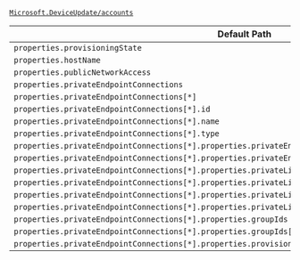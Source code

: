 [`Microsoft.DeviceUpdate/accounts`](https://docs.microsoft.com/en-us/azure/templates/microsoft.deviceupdate/accounts)

| Default Path | Alias |
|---|---|
| `properties.provisioningState` | `Microsoft.DeviceUpdate/accounts/provisioningState` |
| `properties.hostName` | `Microsoft.DeviceUpdate/accounts/hostName` |
| `properties.publicNetworkAccess` | `Microsoft.DeviceUpdate/accounts/publicNetworkAccess` |
| `properties.privateEndpointConnections` | `Microsoft.DeviceUpdate/accounts/privateEndpointConnections` |
| `properties.privateEndpointConnections[*]` | `Microsoft.DeviceUpdate/accounts/privateEndpointConnections[*]` |
| `properties.privateEndpointConnections[*].id` | `Microsoft.DeviceUpdate/accounts/privateEndpointConnections[*].id` |
| `properties.privateEndpointConnections[*].name` | `Microsoft.DeviceUpdate/accounts/privateEndpointConnections[*].name` |
| `properties.privateEndpointConnections[*].type` | `Microsoft.DeviceUpdate/accounts/privateEndpointConnections[*].type` |
| `properties.privateEndpointConnections[*].properties.privateEndpoint` | `Microsoft.DeviceUpdate/accounts/privateEndpointConnections[*].privateEndpoint` |
| `properties.privateEndpointConnections[*].properties.privateEndpoint.id` | `Microsoft.DeviceUpdate/accounts/privateEndpointConnections[*].privateEndpoint.id` |
| `properties.privateEndpointConnections[*].properties.privateLinkServiceConnectionState` | `Microsoft.DeviceUpdate/accounts/privateEndpointConnections[*].privateLinkServiceConnectionState` |
| `properties.privateEndpointConnections[*].properties.privateLinkServiceConnectionState.status` | `Microsoft.DeviceUpdate/accounts/privateEndpointConnections[*].privateLinkServiceConnectionState.status` |
| `properties.privateEndpointConnections[*].properties.privateLinkServiceConnectionState.description` | `Microsoft.DeviceUpdate/accounts/privateEndpointConnections[*].privateLinkServiceConnectionState.description` |
| `properties.privateEndpointConnections[*].properties.privateLinkServiceConnectionState.actionsRequired` | `Microsoft.DeviceUpdate/accounts/privateEndpointConnections[*].privateLinkServiceConnectionState.actionsRequired` |
| `properties.privateEndpointConnections[*].properties.groupIds` | `Microsoft.DeviceUpdate/accounts/privateEndpointConnections[*].groupIds` |
| `properties.privateEndpointConnections[*].properties.groupIds[*]` | `Microsoft.DeviceUpdate/accounts/privateEndpointConnections[*].groupIds[*]` |
| `properties.privateEndpointConnections[*].properties.provisioningState` | `Microsoft.DeviceUpdate/accounts/privateEndpointConnections[*].provisioningState` |

